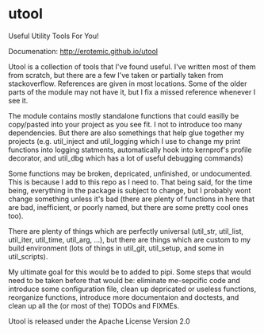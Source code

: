 utool
=====

Useful Utility Tools For You!

Documenation: http://erotemic.github.io/utool

Utool is a collection of tools that I've found useful. I've written most of them
from scratch, but there are a few I've taken or partially taken from
stackoverflow. References are given in most locations. Some of the older parts
of the module may not have it, but I fix a missed reference whenever I see it.

The module contains mostly standalone functions that could easilly be
copy/pasted into your project as you see fit. I not to introduce too many
dependencies. But there are also somethings that help glue together my projects
(e.g. util_inject and util_logging which I use to change my print functions into
logging statments, automatically hook into kernprof's profile decorator, and
util_dbg which has a lot of useful debugging commands)

Some functions may be broken, depricated, unfinished, or undocumented. This is
because I add to this repo as I need to. That being said, for the time being,
everything in the package is subject to change, but I probably wont change
something unless it's bad (there are plenty of functions in here that are bad,
inefficient, or poorly named, but there are some pretty cool ones too).

There are plenty of things which are perfectly universal (util_str, util_list,
util_iter, util_time, util_arg, ...), but there are things which are custom to my build
environment (lots of things in util_git, util_setup, and some in util_scripts). 

My ultimate goal for this would be to added to pipi. Some steps that would need
to be taken before that would be: eliminate me-sepcific code and introduce some
configuration file, clean up depricated or useless functions, reorganize
functions, introduce more documentaion and doctests, and clean up all the (or
most of the) TODOs and FIXMEs.

Utool is released under the Apache License Version 2.0
